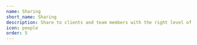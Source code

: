 ```yaml
---
name: Sharing
short_name: Sharing
description: Share to clients and team members with the right level of editing
icon: people
order: 5
---
```

